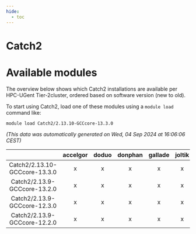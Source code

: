 ```yaml
---
hide:
  - toc
---
```


Catch2
======

# Available modules


The overview below shows which Catch2 installations are available per HPC-UGent Tier-2cluster, ordered based on software version (new to old).

To start using Catch2, load one of these modules using a `module load` command like:

```shell
module load Catch2/2.13.10-GCCcore-13.3.0
```

*(This data was automatically generated on Wed, 04 Sep 2024 at 16:06:06 CEST)*  

| |accelgor|doduo|donphan|gallade|joltik|shinx|skitty|
| :---: | :---: | :---: | :---: | :---: | :---: | :---: | :---: |
|Catch2/2.13.10-GCCcore-13.3.0|x|x|x|x|x|x|x|
|Catch2/2.13.9-GCCcore-13.2.0|x|x|x|x|x|x|x|
|Catch2/2.13.9-GCCcore-12.3.0|x|x|x|x|x|x|x|
|Catch2/2.13.9-GCCcore-12.2.0|x|x|x|x|x|x|x|

